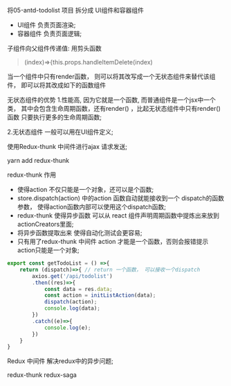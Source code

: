 将05-antd-todolist 项目 拆分成 UI组件和容器组件
- UI组件  负责页面渲染; 
- 容器组件  负责页面逻辑;

子组件向父组件传递值: 用剪头函数
> (index)=>{this.props.handleItemDelete(index)

当一个组件中只有render函数， 则可以将其改写成一个无状态组件来替代该组件， 即可以将其改成如下的函数组件

无状态组件的优势
1.性能高, 因为它就是一个函数, 而普通组件是一个jsx中一个类， 其中会包含生命周期函数，还有render() ，比起无状态组件中只有render()函数 只要执行更多的生命周期函数;

2.无状态组件 一般可以用在UI组件定义; 

使用Redux-thunk 中间件进行ajax 请求发送;

yarn add redux-thunk 

redux-thunk 作用
- 使得action 不仅只能是一个对象，还可以是个函数;
- store.dispatch(action) 中的action 函数自动就能接收到一个 dispatch的函数参数， 使得action函数内部可以使用这个dispatch函数;
- redux-thunk 使得异步函数 可以从 react 组件声明周期函数中提炼出来放到actionCreators里面; 
- 将异步函数提取出来 使得自动化测试会更容易; 
- 只有用了redux-thunk 中间件 action 才能是一个函数，否则会报错提示action只能是一个对象; 

```jsx
export const getTodoList = () =>{
    return (dispatch)=>{ // return 一个函数， 可以接收一个dispatch
        axios.get('/api/todolist')
        .then((res)=>{
            const data = res.data;
            const action = initListAction(data);
            dispatch(action);
            console.log(data);   
        })
        .catch((e)=>{
            console.log(e);
        })
    }
}
```

Redux 中间件 解决redux中的异步问题; 

redux-thunk 
redux-saga  